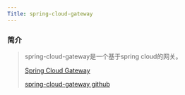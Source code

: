 ```yaml
---
Title: spring-cloud-gateway
---
```


### 简介

> spring-cloud-gateway是一个基于spring cloud的网关。
>
> [Spring Cloud Gateway](https://docs.spring.io/spring-cloud-gateway/docs/current/reference/html/)
>
> [spring-cloud-gateway github](https://github.com/spring-cloud/spring-cloud-gateway)

